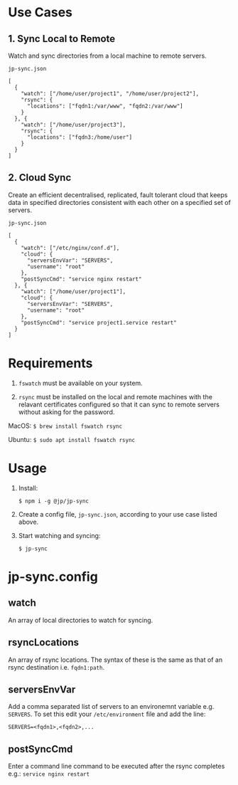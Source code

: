 # Use Cases

## 1. Sync Local to Remote

Watch and sync directories from a local machine to remote servers.

```jp-sync.json```
```
[
  {
    "watch": ["/home/user/project1", "/home/user/project2"],
    "rsync": {
      "locations": ["fqdn1:/var/www", "fqdn2:/var/www"]
    }
  }, {
    "watch": ["/home/user/project3"],
    "rsync": {
      "locations": ["fqdn3:/home/user"]
    }
  }
]
```

## 2. Cloud Sync

Create an efficient decentralised, replicated, fault tolerant cloud that keeps data in specified directories consistent with each other on a specified set of servers.

```jp-sync.json```
```
[
  {
    "watch": ["/etc/nginx/conf.d"],
    "cloud": {
      "serversEnvVar": "SERVERS",
      "username": "root"
    },
    "postSyncCmd": "service nginx restart"
  }, {
    "watch": ["/home/user/project1"],
    "cloud": {
      "serversEnvVar": "SERVERS",
      "username": "root"
    },
    "postSyncCmd": "service project1.service restart"
  }
]
```

# Requirements

1. ```fswatch``` must be available on your system.  

1. ```rsync``` must be installed on the local and remote machines with the relavant certificates configured so that it can sync to remote servers without asking for the password.

MacOS: ```$ brew install fswatch rsync```

Ubuntu: ```$ sudo apt install fswatch rsync```

# Usage

1. Install:

    ```
    $ npm i -g @jp/jp-sync
    ```

2. Create a config file, ```jp-sync.json```, according to your use case listed above.

3. Start watching and syncing:

    ```
    $ jp-sync
    ```

# jp-sync.config

## watch

An array of local directories to watch for syncing.

## rsyncLocations

An array of rsync locations. The syntax of these is the same as that of an rsync destination i.e. ```fqdn1:path```.

## serversEnvVar

Add a comma separated list of servers to an environemnt variable e.g. ```SERVERS```. To set this edit your ```/etc/environment``` file and add the line:

```
SERVERS=<fqdn1>,<fqdn2>,...
```

## postSyncCmd

Enter a command line command to be executed after the rsync completes e.g.: ```service nginx restart```
